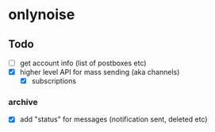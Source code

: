 # onlynoise

## Todo


- [ ] get account info (list of postboxes etc)
- [x] higher level API for mass sending (aka channels)
  - [x] subscriptions

### archive
- [x] add "status" for messages (notification sent, deleted etc)
